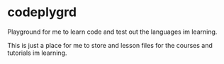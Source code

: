 # codeplygrd
Playground for me to learn code and test out the languages im learning.

This is just a place for me to store and lesson files for the courses and tutorials im learning.
